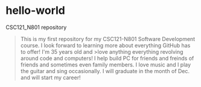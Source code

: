 # hello-world
CSC121_N801 repository
>This is my first repository for my CSC121-N801 Software Development course. I look forward to learning more about everything GitHub has to offer! I'm 35 years old and >love anything everything revolving around code and computers! I help build PC for friends and freinds of friends and sometimes even family members. I love music and I 
>play the guitar and sing occasionally. I will graduate in the month of Dec. and will start my career!
